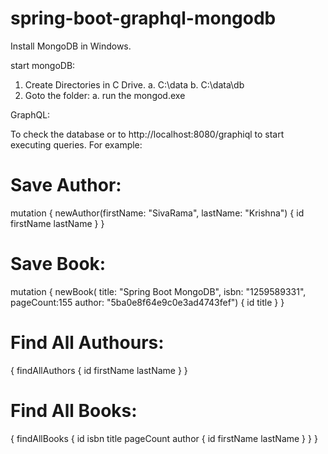 # spring-boot-graphql-mongodb

Install MongoDB in Windows.

start mongoDB:

1.  Create Directories in C Drive.
        a.  C:\data
        b.  C:\data\db
2.  Goto the folder: 
       a. run the mongod.exe
       
GraphQL:

To check the database or to http://localhost:8080/graphiql to start executing queries. For example:

# Save Author:

mutation {
  newAuthor(firstName: "SivaRama", lastName: "Krishna") {
    id
    firstName
    lastName
  }
}

# Save Book:

mutation {
  newBook(
    title: "Spring Boot MongoDB", 
    isbn: "1259589331", 
    pageCount:155
    author: "5ba0e8f64e9c0e3ad4743fef") {
      id title
  }
}

# Find All Authours:

{
  findAllAuthors {
    id
    firstName
    lastName
  }
}

# Find All Books:

{
  findAllBooks {
    id
    isbn
    title
    pageCount
    author {
      id
      firstName
      lastName
    }
  }
}
